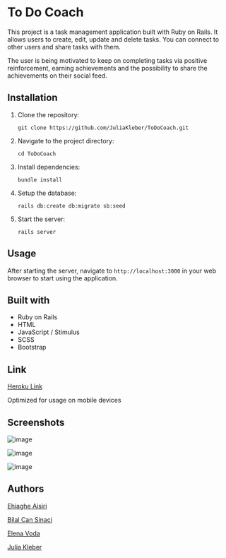 # To Do Coach

This project is a task management application built with Ruby on Rails. It allows users to create, edit, update and delete tasks. You can connect to other users and share tasks with them.

The user is being motivated to keep on completing tasks via positive reinforcement, earning achievements and the possibility to share the achievements on their social feed.

## Installation

1. Clone the repository:

   `git clone https://github.com/JuliaKleber/ToDoCoach.git`

2. Navigate to the project directory:

   `cd ToDoCoach`

3. Install dependencies:

   `bundle install`

4. Setup the database:

   `rails db:create db:migrate sb:seed`

5. Start the server:

   `rails server`

## Usage

After starting the server, navigate to `http://localhost:3000` in your web browser to start using the application.

## Built with

- Ruby on Rails
- HTML
- JavaScript / Stimulus
- SCSS
- Bootstrap

## Link

[Heroku Link](https://to-do-coach-f75c7e0f7968.herokuapp.com/)

Optimized for usage on mobile devices
  
## Screenshots

![image](https://github.com/GoldieCrystal/ToDoCoach/assets/142741980/efaae820-1574-4fe7-ae1f-1cf062fc7e23)

![image](https://github.com/GoldieCrystal/ToDoCoach/assets/142741980/bede4e34-bc13-4796-8c39-c4602a2006fb)

![image](https://github.com/GoldieCrystal/ToDoCoach/assets/142741980/e62f46f7-f52a-443c-9d98-5f9dde89d4b0)

## Authors

[Ehiaghe Aisiri](https://github.com/aghe-eng)

[Bilal Can Sinaci](https://github.com/canosin46)

[Elena Voda](https://github.com/ElenaVoda)

[Julia Kleber](https://github.com/JuliaKleber)
